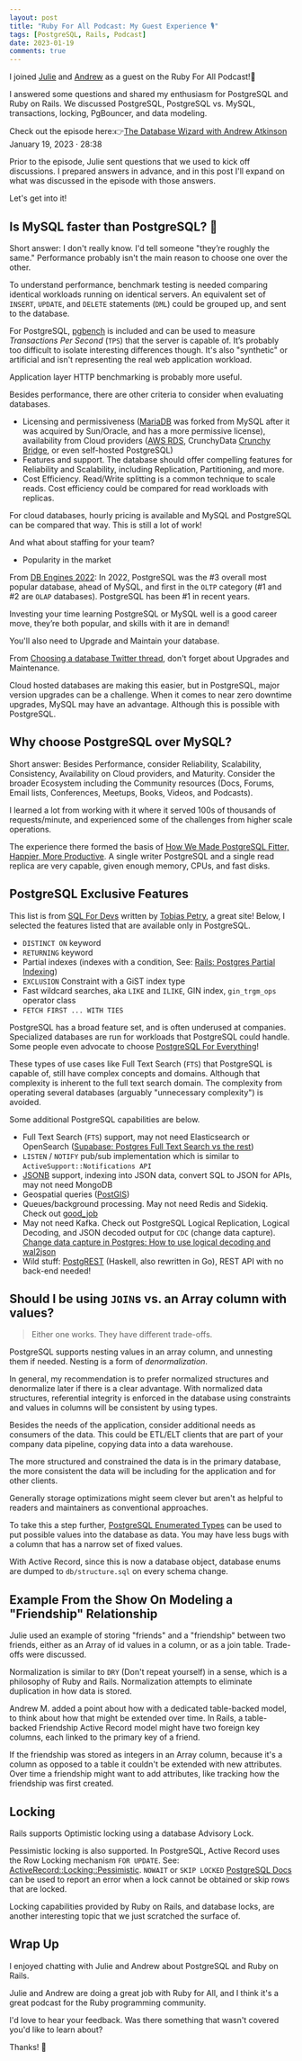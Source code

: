 ```yaml
---
layout: post
title: "Ruby For All Podcast: My Guest Experience 🎙️"
tags: [PostgreSQL, Rails, Podcast]
date: 2023-01-19
comments: true
---
```


I joined [Julie](https://www.rubyforall.com/people/julie-j) and [Andrew](https://www.rubyforall.com/people/andrew-mason) as a guest on the Ruby For All Podcast!💎

I answered some questions and shared my enthusiasm for PostgreSQL and Ruby on Rails. We discussed PostgreSQL, PostgreSQL vs. MySQL, transactions, locking, PgBouncer, and data modeling.

Check out the episode here:👉[The Database Wizard with Andrew Atkinson](https://www.rubyforall.com/episodes/the-database-wizard-with-andrew-atkinson) January 19, 2023 · 28:38

Prior to the episode, Julie sent questions that we used to kick off discussions. I prepared answers in advance, and in this post I'll expand on what was discussed in the episode with those answers.

Let's get into it!

## Is MySQL faster than PostgreSQL? 🐘

Short answer: I don't really know. I'd tell someone "they’re roughly the same." Performance probably isn't the main reason to choose one over the other.

To understand performance, benchmark testing is needed comparing identical workloads running on identical servers. An equivalent set of `INSERT`, `UPDATE`, and `DELETE` statements (`DML`) could be grouped up, and sent to the database.

For PostgreSQL, [pgbench](https://www.postgresql.org/docs/current/pgbench.html) is included and can be used to measure *Transactions Per Second* (`TPS`) that the server is capable of. It’s probably too difficult to isolate interesting differences though. It's also "synthetic" or artificial and isn't representing the real web application workload.

Application layer HTTP benchmarking is probably more useful.

Besides performance, there are other criteria to consider when evaluating databases.

- Licensing and permissiveness ([MariaDB](https://mariadb.org) was forked from MySQL after it was acquired by Sun/Oracle, and has a more permissive license), availability from Cloud providers ([AWS RDS](https://aws.amazon.com/rds/), CrunchyData [Crunchy Bridge](https://www.crunchydata.com/products/crunchy-bridge), or even self-hosted PostgreSQL)
- Features and support. The database should offer compelling features for Reliability and Scalability, including Replication, Partitioning, and more.
- Cost Efficiency. Read/Write splitting is a common technique to scale reads. Cost efficiency could be compared for read workloads with replicas.

For cloud databases, hourly pricing is available and MySQL and PostgreSQL can be compared that way. This is still a lot of work!

And what about staffing for your team?

- Popularity in the market

From [DB Engines 2022](https://db-engines.com/en/): In 2022, PostgreSQL was the #3 overall most popular database, ahead of MySQL, and first in the `OLTP` category (#1 and #2 are `OLAP` databases). PostgreSQL has been #1 in recent years. 

Investing your time learning PostgreSQL or MySQL well is a good career move, they’re both popular, and skills with it are in demand!

You'll also need to Upgrade and Maintain your database.

From [Choosing a database Twitter thread](https://twitter.com/DBPadawan/status/1609799158331998210), don't forget about Upgrades and Maintenance.

Cloud hosted databases are making this easier, but in PostgreSQL, major version upgrades can be a challenge. When it comes to near zero downtime upgrades, MySQL may have an advantage. Although this is possible with PostgreSQL.


## Why choose PostgreSQL over MySQL?

Short answer: Besides Performance, consider Reliability, Scalability, Consistency, Availability on Cloud providers, and Maturity. Consider the broader Ecosystem including the Community resources (Docs, Forums, Email lists, Conferences, Meetups, Books, Videos, and Podcasts).

I learned a lot from working with it where it served 100s of thousands of requests/minute, and experienced some of the challenges from higher scale operations.

The experience there formed the basis of [How We Made PostgreSQL Fitter, Happier, More Productive](https://speakerdeck.com/andyatkinson/how-we-made-postgresql-fitter-happier-more-productive). A single writer PostgreSQL and a single read replica are very capable, given enough memory, CPUs, and fast disks.

## PostgreSQL Exclusive Features

This list is from [SQL For Devs](https://sqlfordevs.com) written by [Tobias Petry](https://twitter.com/tobias_petry), a great site! Below, I selected the features listed that are available only in PostgreSQL.

- `DISTINCT ON` keyword
- `RETURNING` keyword
- Partial indexes (indexes with a condition, See: [Rails: Postgres Partial Indexing](https://www.johnnunemaker.com/rails-postgres-partial-indexing/))
- `EXCLUSION` Constraint with a GiST index type
- Fast wildcard searches, aka `LIKE` and `ILIKE`, GIN index, `gin_trgm_ops` operator class
- `FETCH FIRST ... WITH TIES`

PostgreSQL has a broad feature set, and is often underused at companies. Specialized databases are run for workloads that PostgreSQL could handle. Some people even advocate to choose [PostgreSQL For Everything](https://www.amazingcto.com/postgres-for-everything)!

These types of use cases like Full Text Search (`FTS`) that PostgreSQL is capable of, still have complex concepts and domains. Although that complexity is inherent to the full text search domain. The complexity from operating several databases (arguably "unnecessary complexity") is avoided.

Some additional PostgreSQL capabilities are below.

- Full Text Search (`FTS`) support, may not need Elasticsearch or OpenSearch ([Supabase: Postgres Full Text Search vs the rest](https://supabase.com/blog/postgres-full-text-search-vs-the-rest))
- `LISTEN` / `NOTIFY` pub/sub implementation which is similar to `ActiveSupport::Notifications API`
- [JSONB](https://www.postgresql.org/docs/current/datatype-json.html) support, indexing into JSON data, convert SQL to JSON for APIs, may not need MongoDB
- Geospatial queries ([PostGIS](https://postgis.net))
- Queues/background processing. May not need Redis and Sidekiq. Check out [good_job](https://github.com/bensheldon/good_job)
- May not need Kafka. Check out PostgreSQL Logical Replication, Logical Decoding, and JSON decoded output for `CDC` (change data capture). [Change data capture in Postgres: How to use logical decoding and wal2json](https://techcommunity.microsoft.com/t5/azure-database-for-postgresql/change-data-capture-in-postgres-how-to-use-logical-decoding-and/ba-p/1396421)
- Wild stuff: [PostgREST](https://postgrest.org/en/stable/) (Haskell, also rewritten in Go), REST API with no back-end needed!


## Should I be using `JOIN`s vs. an Array column with values?

> Either one works. They have different trade-offs.

PostgreSQL supports nesting values in an array column, and unnesting them if needed. Nesting is a form of *denormalization*.

In general, my recommendation is to prefer normalized structures and denormalize later if there is a clear advantage. With normalized data structures, referential integrity is enforced in the database using constraints and values in columns will be consistent by using types.

Besides the needs of the application, consider additional needs as consumers of the data. This could be ETL/ELT clients that are part of your company data pipeline, copying data into a data warehouse.

The more structured and constrained the data is in the primary database, the more consistent the data will be including for the application and for other clients.

Generally storage optimizations might seem clever but aren't as helpful to readers and maintainers as conventional approaches.

To take this a step further, [PostgreSQL Enumerated Types](https://www.postgresql.org/docs/current/datatype-enum.html) can be used to put possible values into the database as data. You may have less bugs with a column that has a narrow set of fixed values.

With Active Record, since this is now a database object, database enums are dumped to `db/structure.sql` on every schema change.


## Example From the Show On Modeling a "Friendship" Relationship

Julie used an example of storing "friends" and a "friendship" between two friends, either as an Array of id values in a column, or as a join table. Trade-offs were discussed.

Normalization is similar to `DRY` (Don't repeat yourself) in a sense, which is a philosophy of Ruby and Rails. Normalization attempts to eliminate duplication in how data is stored.

Andrew M. added a point about how with a dedicated table-backed model, to think about how that might be extended over time. In Rails, a table-backed Friendship Active Record model might have two foreign key columns, each linked to the primary key of a friend.

If the friendship was stored as integers in an Array column, because it's a column as opposed to a table it couldn't be extended with new attributes. Over time a friendship might want to add attributes, like tracking how the friendship was first created.


## Locking

Rails supports Optimistic locking using a database Advisory Lock.

Pessimistic locking is also supported. In PostgreSQL, Active Record uses the Row Locking mechanism `FOR UPDATE`. See: [ActiveRecord::Locking::Pessimistic](https://api.rubyonrails.org/classes/ActiveRecord/Locking/Pessimistic.html). `NOWAIT` or `SKIP LOCKED` [PostgreSQL Docs](https://www.postgresql.org/docs/current/sql-select.html) can be used to report an error when a lock cannot be obtained or skip rows that are locked.

Locking capabilities provided by Ruby on Rails, and database locks, are another interesting topic that we just scratched the surface of.


## Wrap Up

I enjoyed chatting with Julie and Andrew about PostgreSQL and Ruby on Rails.

Julie and Andrew are doing a great job with Ruby for All, and I think it's a great podcast for the Ruby programming community.

I'd love to hear your feedback. Was there something that wasn't covered you'd like to learn about?

Thanks! 👋

